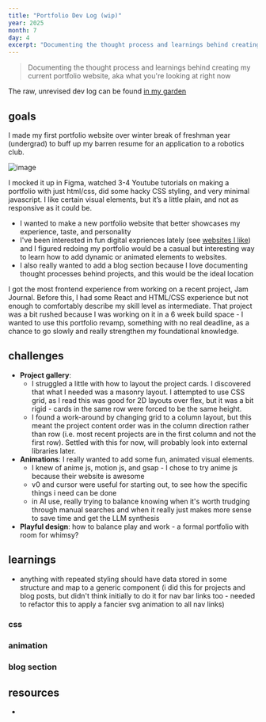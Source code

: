 ```yaml
---
title: "Portfolio Dev Log (wip)"
year: 2025
month: 7
day: 4
excerpt: "Documenting the thought process and learnings behind creating my current portfolio website, aka what you're looking at right now"
---
```


> Documenting the thought process and learnings behind creating my current portfolio website, aka what you're looking at right now

The raw, unrevised dev log can be found [in my garden](https://jennypng.netlify.app/software-projects/portfolio-revamp)

## goals
I made my first portfolio website over winter break of freshman year (undergrad) to buff up my barren resume for an application to a robotics club.

![image](https://jennypng.netlify.app/images/Pasted-image-20250408210613.png)

I mocked it up in Figma, watched 3-4 Youtube tutorials on making a portfolio with just html/css, did some hacky CSS styling, and very minimal javascript. I like certain visual elements, but it’s a little plain, and not as responsive as it could be.

- I wanted to make a new portfolio website that better showcases my experience, taste, and personality
- I've been interested in fun digital expriences lately (see [websites I like](https://jennypng.netlify.app/cs-concepts/websites-i-really-like)) and I figured redoing my portfolio would be a casual but interesting way to learn how to add dynamic or animated elements to websites.
- I also really wanted to add a blog section because I love documenting thought processes behind projects, and this would be the ideal location


I got the most frontend experience from working on a recent project, Jam Journal. Before this, I had some React and HTML/CSS experience
but not enough to comfortably describe my skill level as intermediate. That project was a bit rushed because I was working on it in a 
6 week build space - I wanted to use this portfolio revamp, something with no real deadline, as a chance to go slowly and really strengthen
my foundational knowledge.

## challenges
- **Project gallery**: 
    - I struggled a little with how to layout the project cards. I discovered that what I needed was a masonry layout. I attempted to use CSS grid,
as I read this was good for 2D layouts over flex, but it was a bit rigid - cards in the same row were forced to be the same height. 
    - I found a work-around by changing grid to a column layout, but this meant the project content order was in the column direction rather than row (i.e. most recent projects are in the first column and not the first row). Settled with this for now, will probably look into external libraries later.
- **Animations**: I really wanted to add some fun, animated visual elements. 
    - I knew of anime js, motion js, and gsap - I chose to try anime js because their website is awesome
    - v0 and cursor were useful for starting out, to see how the specific things i need can be done
    - in AI use, really trying to balance knowing when it's worth trudging through manual searches and when it really just makes more sense to save time and get the LLM synthesis 
- **Playful design**: how to balance play and work - a formal portfolio with room for whimsy?

## learnings
- anything with repeated styling should have data stored in some structure and map to a generic component (i did this for projects and blog posts, but didn't think initially to do it for nav bar links too - needed to refactor this to apply a fancier svg animation to all nav links)


### css

### animation

### blog section



## resources
- 